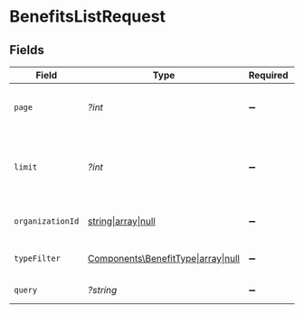 # BenefitsListRequest


## Fields

| Field                                                                                      | Type                                                                                       | Required                                                                                   | Description                                                                                |
| ------------------------------------------------------------------------------------------ | ------------------------------------------------------------------------------------------ | ------------------------------------------------------------------------------------------ | ------------------------------------------------------------------------------------------ |
| `page`                                                                                     | *?int*                                                                                     | :heavy_minus_sign:                                                                         | Page number, defaults to 1.                                                                |
| `limit`                                                                                    | *?int*                                                                                     | :heavy_minus_sign:                                                                         | Size of a page, defaults to 10. Maximum is 100.                                            |
| `organizationId`                                                                           | [string\|array\|null](../../Models/Operations/BenefitsListQueryParamOrganizationIDFilter.md) | :heavy_minus_sign:                                                                         | Filter by organization ID.                                                                 |
| `typeFilter`                                                                               | [Components\BenefitType\|array\|null](../../Models/Operations/BenefitTypeFilter.md)        | :heavy_minus_sign:                                                                         | Filter by benefit type.                                                                    |
| `query`                                                                                    | *?string*                                                                                  | :heavy_minus_sign:                                                                         | Filter by description.                                                                     |